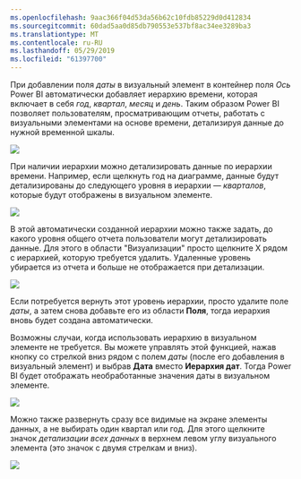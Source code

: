 ```yaml
---
ms.openlocfilehash: 9aac366f04d53da56b62c10fdb85229d0d412834
ms.sourcegitcommit: 60dad5aa0d85db790553e537bf8ac34ee3289ba3
ms.translationtype: MT
ms.contentlocale: ru-RU
ms.lasthandoff: 05/29/2019
ms.locfileid: "61397700"
---
```

При добавлении поля *даты* в визуальный элемент в контейнер поля *Ось* Power BI автоматически добавляет иерархию времени, которая включает в себя *год*, *квартал*, *месяц* и *день*. Таким образом Power BI позволяет пользователям, просматривающим отчеты, работать с визуальными элементами на основе времени, детализируя данные до нужной временной шкалы.

![](media/3-11g-visual-hierarchies-drilling/3-11g_1.png)

При наличии иерархии можно детализировать данные по иерархии времени. Например, если щелкнуть год на диаграмме, данные будут детализированы до следующего уровня в иерархии — *кварталов*, которые будут отображены в визуальном элементе.

![](media/3-11g-visual-hierarchies-drilling/3-11g_2.png)

В этой автоматически созданной иерархии можно также задать, до какого уровня общего отчета пользователи могут детализировать данные. Для этого в области "Визуализации" просто щелкните X рядом с иерархией, которую требуется удалить. Удаленные уровень убирается из отчета и больше не отображается при детализации.

![](media/3-11g-visual-hierarchies-drilling/3-11g_3.png)

Если потребуется вернуть этот уровень иерархии, просто удалите поле *даты*, а затем снова добавьте его из области **Поля**, тогда иерархия вновь будет создана автоматически.

Возможны случаи, когда использовать иерархию в визуальном элементе не требуется. Вы можете управлять этой функцией, нажав кнопку со стрелкой вниз рядом с полем *даты* (после его добавления в визуальный элемент) и выбрав **Дата** вместо **Иерархия дат**. Тогда Power BI будет отображать необработанные значения даты в визуальном элементе.

![](media/3-11g-visual-hierarchies-drilling/3-11g_4.png)

Можно также развернуть сразу все видимые на экране элементы данных, а не выбирать один квартал или год. Для этого щелкните значок *детализации всех данных* в верхнем левом углу визуального элемента (это значок с двумя стрелкам и вниз).

![](media/3-11g-visual-hierarchies-drilling/3-11g_5.png)

